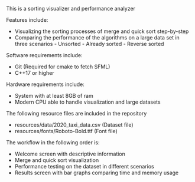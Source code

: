 This is a sorting visualizer and performance analyzer

Features include:
- Visualizing the sorting processes of merge and quick sort step-by-step
- Comparing the performance of the algorithms on a large data set in three scenarios
      - Unsorted
      - Already sorted
      - Reverse sorted

Software requirements include:
- Git (Required for cmake to fetch SFML)
- C++17 or higher

Hardware requirements include:
- System with at least 8GB of ram
- Modern CPU able to handle visualization and large datasets

The following resource files are included in the repository
- resources/data/2020_taxi_data.csv (Dataset file)
- resources/fonts/Roboto-Bold.ttf (Font file)

The workflow in the following order is:
- Welcome screen with descriptive information
- Merge and quick sort visualization
- Performance testing on the dataset in different scenarios
- Results screen with bar graphs comparing time and memory usage
